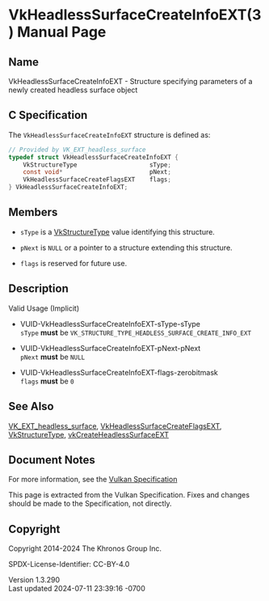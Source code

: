 # VkHeadlessSurfaceCreateInfoEXT(3) Manual Page

## Name

VkHeadlessSurfaceCreateInfoEXT - Structure specifying parameters of a
newly created headless surface object



## <a href="#_c_specification" class="anchor"></a>C Specification

The `VkHeadlessSurfaceCreateInfoEXT` structure is defined as:

``` c
// Provided by VK_EXT_headless_surface
typedef struct VkHeadlessSurfaceCreateInfoEXT {
    VkStructureType                    sType;
    const void*                        pNext;
    VkHeadlessSurfaceCreateFlagsEXT    flags;
} VkHeadlessSurfaceCreateInfoEXT;
```

## <a href="#_members" class="anchor"></a>Members

- `sType` is a [VkStructureType](https://registry.khronos.org/vulkan/specs/1.3-extensions/man/html/VkStructureType.html) value identifying
  this structure.

- `pNext` is `NULL` or a pointer to a structure extending this
  structure.

- `flags` is reserved for future use.

## <a href="#_description" class="anchor"></a>Description

Valid Usage (Implicit)

- <a href="#VUID-VkHeadlessSurfaceCreateInfoEXT-sType-sType"
  id="VUID-VkHeadlessSurfaceCreateInfoEXT-sType-sType"></a>
  VUID-VkHeadlessSurfaceCreateInfoEXT-sType-sType  
  `sType` **must** be
  `VK_STRUCTURE_TYPE_HEADLESS_SURFACE_CREATE_INFO_EXT`

- <a href="#VUID-VkHeadlessSurfaceCreateInfoEXT-pNext-pNext"
  id="VUID-VkHeadlessSurfaceCreateInfoEXT-pNext-pNext"></a>
  VUID-VkHeadlessSurfaceCreateInfoEXT-pNext-pNext  
  `pNext` **must** be `NULL`

- <a href="#VUID-VkHeadlessSurfaceCreateInfoEXT-flags-zerobitmask"
  id="VUID-VkHeadlessSurfaceCreateInfoEXT-flags-zerobitmask"></a>
  VUID-VkHeadlessSurfaceCreateInfoEXT-flags-zerobitmask  
  `flags` **must** be `0`

## <a href="#_see_also" class="anchor"></a>See Also

[VK_EXT_headless_surface](https://registry.khronos.org/vulkan/specs/1.3-extensions/man/html/VK_EXT_headless_surface.html),
[VkHeadlessSurfaceCreateFlagsEXT](https://registry.khronos.org/vulkan/specs/1.3-extensions/man/html/VkHeadlessSurfaceCreateFlagsEXT.html),
[VkStructureType](https://registry.khronos.org/vulkan/specs/1.3-extensions/man/html/VkStructureType.html),
[vkCreateHeadlessSurfaceEXT](https://registry.khronos.org/vulkan/specs/1.3-extensions/man/html/vkCreateHeadlessSurfaceEXT.html)

## <a href="#_document_notes" class="anchor"></a>Document Notes

For more information, see the <a
href="https://registry.khronos.org/vulkan/specs/1.3-extensions/html/vkspec.html#VkHeadlessSurfaceCreateInfoEXT"
target="_blank" rel="noopener">Vulkan Specification</a>

This page is extracted from the Vulkan Specification. Fixes and changes
should be made to the Specification, not directly.

## <a href="#_copyright" class="anchor"></a>Copyright

Copyright 2014-2024 The Khronos Group Inc.

SPDX-License-Identifier: CC-BY-4.0

Version 1.3.290  
Last updated 2024-07-11 23:39:16 -0700
